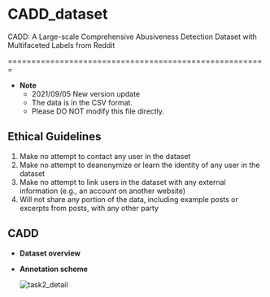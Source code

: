 # CADD_dataset
CADD: A Large-scale Comprehensive Abusiveness Detection Dataset with Multifaceted Labels from Reddit

=======================================================

* __Note__
  * 2021/09/05 New version update
  * The data is in the CSV format.
  * Please DO NOT modify this file directly.

## Ethical Guidelines
1. Make no attempt to contact any user in the dataset
2. Make no attempt to deanonymize or learn the identity of any user in the dataset
3. Make no attempt to link users in the dataset with any external information (e.g., an account on another website)
4. Will not share any portion of the data, including example posts or excerpts from posts, with any other party


## CADD
* __Dataset overview__



* __Annotation scheme__

  ![task2_detail](https://user-images.githubusercontent.com/40844310/132124971-68b48ac4-a69d-41a6-accf-c9a8ed7bba46.png)



